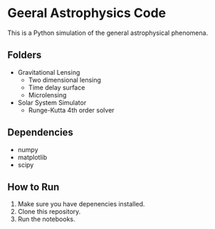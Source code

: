 # Geeral Astrophysics Code

This is a Python simulation of the general astrophysical phenomena. 


## Folders

* Gravitational Lensing
    * Two dimensional lensing
    * Time delay surface
    * Microlensing
* Solar System Simulator
    * Runge-Kutta 4th order solver


## Dependencies

* numpy
* matplotlib
* scipy 


## How to Run

1.  Make sure you have depenencies installed.
2.  Clone this repository.
3.  Run the notebooks. 